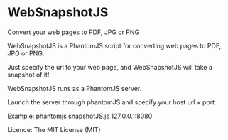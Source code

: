 WebSnapshotJS
==========

Convert your web pages to PDF, JPG or PNG

WebSnapshotJS is a PhantomJS script for converting web pages to PDF, JPG or PNG.


Just specify the url to your web page, and WebSnapshotJS will take a snapshot of it!

WebSnapshotJS runs as a PhantomJS server. 

Launch the server through phantomJS and specify your host url + port


Example:
phantomjs snapshotJS.js 127.0.0.1:8080


Licence: The MIT License (MIT)

